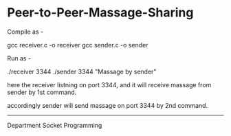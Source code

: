 # Peer-to-Peer-Massage-Sharing
Compile as -

gcc receiver.c -o receiver
gcc sender.c -o sender

Run as -

./receiver 3344
./sender 3344 "Massage by sender"

here the receiver listning on port 3344, and it will receive massage from sender by 1st command.

accordingly sender will send massage on port 3344 by 2nd command.

----
Department Socket Programming
